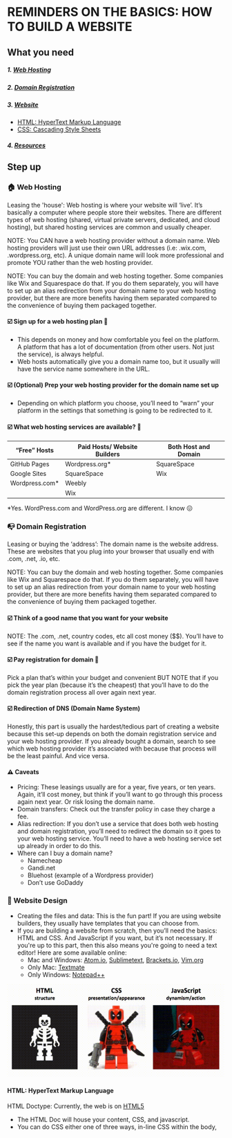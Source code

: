# REMINDERS ON THE BASICS: HOW TO BUILD A WEBSITE

## What you need
##### 1. [Web Hosting](#-web-hosting)
##### 2. [Domain Registration](#-domain-registration)
##### 3. [Website](#-website-design)
* [HTML: HyperText Markup Language](#html-hypertext-markup-language)
* [CSS: Cascading Style Sheets](#css-cascading-stylesheets)
##### 4. [Resources](#resources)


## Step up
### 🏠 Web Hosting
Leasing the 'house': Web hosting is where your website will ‘live’. It’s basically a computer where people store their websites. There are different types of web hosting (shared, virtual private servers, dedicated, and cloud hosting), but shared hosting services are common and usually cheaper.

NOTE: You CAN have a web hosting provider without a domain name. Web hosting providers will just use their own URL addresses (i.e: .wix.com, .wordpress.org, etc). A unique domain name will look more professional and promote YOU rather than the web hosting provider.

NOTE: You can buy the domain and web hosting together. Some companies like Wix and Squarespace do that. If you do them separately, you will have to set up an alias redirection from your domain name to your web hosting provider, but there are more benefits having them separated compared to the convenience of buying them packaged together.

#### ☑️ Sign up for a web hosting plan 💸
  * This depends on money and how comfortable you feel on the platform. A platform that has a lot of documentation (from other users. Not just the service), is always helpful.
  * Web hosts automatically give you a domain name too, but it usually will have the service name somewhere in the URL.

#### ☑️ (Optional) Prep your web hosting provider for the domain name set up
  * Depending on which platform you choose, you’ll need to “warn” your platform in the settings that something is going to be redirected to it.

#### ☑️  What web hosting services are available? 🤔

| “Free” Hosts   | Paid Hosts/ Website Builders | Both Host and Domain |
| -------------- | ---------------------------- | -------------------- |
| GitHub Pages   | Wordpress.org*               | SquareSpace          |
| Google Sites   | SquareSpace                  | Wix                  |
| Wordpress.com* | Weebly                       |                      |
|                |   Wix                           |                      |


*Yes. WordPress.com and WordPress.org are different. I know  😖



### 📭 Domain Registration
Leasing or buying the ‘address’: The domain name is the website address. These are websites that you plug into your browser that usually end with .com, .net, .io, etc.

NOTE: You can buy the domain and web hosting together. Some companies like Wix and Squarespace do that. If you do them separately, you will have to set up an alias redirection from your domain name to your web hosting provider, but there are more benefits having them separated compared to the convenience of buying them packaged together.

#### ☑️  Think of a good name that you want for your website
NOTE: The .com, .net, country codes, etc all cost money ($$). You’ll have to see if the name you want is available and if you have the budget for it.

#### ☑️  Pay registration for domain 💸
Pick a plan that’s within your budget and convenient BUT NOTE that if you pick the year plan (because it’s the cheapest) that you’ll have to do the domain registration process all over again next year.

#### ☑️  Redirection of DNS (Domain Name System)
Honestly, this part is usually the hardest/tedious part of creating a website because this set-up depends on both the domain registration service and your web hosting provider. If you already bought a domain, search to see which web hosting provider it’s associated with because that process will be the least painful. And vice versa.

#### ⚠ Caveats
* Pricing: These leasings usually are for a year, five years, or ten years. Again, it’ll cost money, but think if you’ll want to go through this process again next year. Or risk losing the domain name.
* Domain transfers: Check out the transfer policy in case they charge a fee.
* Alias redirection: If you don’t use a service that does both web hosting and domain registration, you’ll need to redirect the domain so it goes to your web hosting service. You’ll need to have a web hosting service set up already in order to do this.
* Where can I buy a domain name?
  * Namecheap
  * Gandi.net
  * Bluehost (example of a Wordpress provider)
  * Don’t use GoDaddy

### 🎨 Website Design
* Creating the files and data: This is the fun part! If you are using website builders, they usually have templates that you can choose from.
* If you are building a website from scratch, then you’ll need the basics: HTML and CSS. And JavaScript if you want, but it’s not necessary. If you're up to this part, then this also means you're going to need a text editor! Here are some available online:
  * Mac and Windows: [Atom.io](https://atom.io/), [Sublimetext](https://www.sublimetext.com/), [Brackets.io](http://brackets.io/), [Vim.org](https://www.vim.org/)
  * Only Mac: [Textmate](https://macromates.com/)
  * Only Windows: [Notepad++](https://notepad-plus-plus.org/)

![Alt Text](./gifs/quora-html-css-hs.gif)

#### HTML: HyperText Markup Language
HTML Doctype: Currently, the web is on [HTML5](https://www.w3.org/TR/html52/)
* The HTML Doc will house your content, CSS, and javascript. 
* You can do CSS either one of three ways, in-line CSS within the body, <style> tags within the head (shown in the HTML Template and explained in the table below) or use the link tags to refer to a separate stylesheet(.css)
* JavaScript is optional. You can delete that if you don’t have a JS file
* You’ll need to research the tags and attributes you want to put INSIDE the body elements. Here are some terms that might help with your search:
  * The Header Series: `<h1></h1>`, `<h2></h2>`, etc
  * Paragraph tags: `<p> You can type any text in here </p>`
  * Div tags `<div> </div>`
  * Class names and ID tags

##### [Check out the HTML TEMPLATE](https://github.com/DaleLore/dalelore.github.io/blob/master/Build-A-Website/html-template.html)

|  Code  | Term & Link | Description |
| -------------- | ---------------------------- | -------------------- |
| `<!doctype html>` | [DocType](https://www.w3schools.com/tags/tag_doctype.asp) | The Document Type Declaration (or DOCTYPE) is a document that tells the browser, “Hey! I’m a webpage! Read me!” |
<`html`> | Opening HTML tags | This begins the HTML information. |
`<html lang="en">` | [Language attribute](https://www.w3schools.com/tags/att_lang.asp) | Determines the language for the doc |
`<head>  ` | [Opening head element](https://www.w3schools.com/html/html_head.asp) | The container holds metadata of the website: title, character set, styles, language, etc. This info is more for the browser than the user. It then needs a closing head element. |
`<meta charset="utf-8">`| [Character set](https://www.w3schools.com/charsets/)| To display the HTML correctly, it needs to know the encoding.|
`<title> [Name of Site] </title>` | [Title Tag](https://www.w3schools.com/tags/tag_title.asp)|This defines the title of the HTML document. You usually see this in the tab of the browser.|
`<style></style>` | [Style Element](https://www.w3schools.com/html/html_css.asp) |A type of in-line CSS done in the head section.|
`</head>`| Closing head element| This closes the head element!|
`<body>` | [Opening Body Element](https://www.w3schools.com/jsref/prop_doc_body.asp) | This is where the magic is down and gets shown. This is what the user sees. You put text and code in here. |
`</body>`| Closing Body Element | This closes the body element! |
`</html>`| Closing HTML tag | This closes the HTML doc! The web will know that the information stops. |



#### CSS: Cascading StyleSheets
##### [Check out the CSS TEMPLATE](https://github.com/DaleLore/dalelore.github.io/blob/master/Build-A-Website/css-template.css)
* There are a bunch of templates on-line. W3 has some CSS templates that you can copy, for example. Or codepen.io!
* If you want to do something from scratch, you’ll need to research the tags and attributes. Here are some terms that might help with your search:
  * For Layout: Grid and Flexbox
  * For Colors: CSS Color Name, Hex Code, Decimal Code
  * For Fonts: Font Family, San Serif and Serif
  * Element Selectors: You can “grab” and customize div tags, class names, and id tags
  * CSS Properties: The tags and terms CSS uses on the web

# Resources

##### Blewer, Ashley. “Information Technologies“. Pratt Institute. Spring 2020.   https://github.com/ablwr/info654sp20/tree/master/syllabus
* [Mozilla web docs: Introduction to HTML](https://developer.mozilla.org/en-US/docs/Learn/HTML/Introduction_to_HTML)
* [HTML Beginner Tutorial](http://www.htmldog.com/guides/html/beginner/)
* [CSS Basics](http://www.cssbasics.com/)
* Current. Mozilla. [Introduction to CSS](https://developer.mozilla.org/en-US/docs/Learn/CSS/Introduction_to_CSS)
* Current. Mozilla. [CSS Selectors](https://developer.mozilla.org/en-US/docs/Learn/CSS/Introduction_to_CSS/Selectors)
* [CSS Beginner Tutorial](https://www.htmldog.com/guides/css/beginner/)

###### Codecademy. “How to Create a Website.” https://www.codecademy.com/articles/f1-create-website

###### Codecademy. “How to make a website.” Code-Along. https://www.codecademy.com/learn/make-a-website

###### Codecademy. “Learn HTML.” Code-Along.
https://www.codecademy.com/learn/learn-html

###### Josep. “How to Set up a Website in 2020: An Updated Beginner’s Guide.” 2019 Apr 4. https://www.websitetooltester.com/en/how-to-set-up-my-own-website/

###### Low, Jerry. “Beginner Guide: What is Web Hosting? What is a Domain? Difference Between a Domain Name and Web Hosting”. 2020 March 27. https://www.webhostingsecretrevealed.net/blog/web-hosting-guides/what-is-the-difference-between-a-domain-and-web-hosting/

###### WPBeginner. “WordPress.com vs WordPress.org”. Beginner’s Guide for Wordpress. 2020 Feb 4. https://www.wpbeginner.com/beginners-guide/self-hosted-wordpress-org-vs-free-wordpress-com-infograph/
